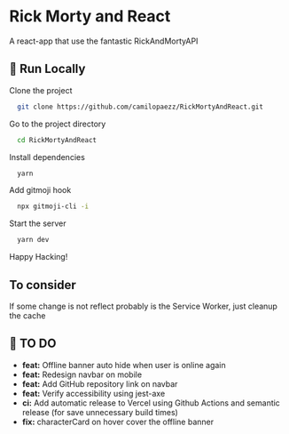 
# Rick Morty and React

A react-app that use the fantastic RickAndMortyAPI

## 🤖 Run Locally

Clone the project

```bash
  git clone https://github.com/camilopaezz/RickMortyAndReact.git
```

Go to the project directory

```bash
  cd RickMortyAndReact
```

Install dependencies

```bash
  yarn
```

Add gitmoji hook

```bash
  npx gitmoji-cli -i
```

Start the server

```bash
  yarn dev
```

Happy Hacking!

## To consider

If some change is not reflect probably is the Service Worker, just cleanup the cache

## 📝 TO DO

- **feat:** Offline banner auto hide when user is online again
- **feat:** Redesign navbar on mobile
- **feat:** Add GitHub repository link on navbar
- **feat:** Verify accessibility using jest-axe
- **ci:** Add automatic release to Vercel using Github Actions and semantic release (for save unnecessary build times)
- **fix:** characterCard on hover cover the offline banner
